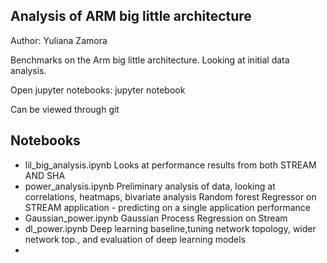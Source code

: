 ## Analysis of ARM big little architecture 

Author: Yuliana Zamora

Benchmarks on the Arm big little architecture. Looking at initial data analysis.

Open jupyter notebooks: jupyter notebook

Can be viewed through git

## Notebooks
* lil\_big\_analysis.ipynb	Looks at performance results from both STREAM AND SHA
* power\_analysis.ipynb		Preliminary analysis of data, looking at correlations, heatmaps, bivariate analysis
				Random forest Regressor on STREAM application - predicting on a single application 
				performance
* Gaussian\_power.ipynb		Gaussian Process Regression on Stream
* dl\_power.ipynb		Deep learning baseline,tuning network topology, wider network top., and evaluation
				of deep learning models
*  
